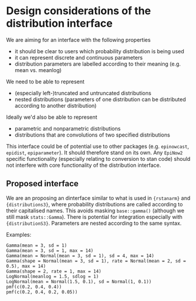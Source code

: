 # Design considerations of the distribution interface

We are aiming for an interface with the following properties
  * it should be clear to users which probability distribution is being used
  * it can represent discrete and continuous parameters
  * distribution parameters are labelled according to their meaning (e.g. mean vs. meanlog)

We need to be able to represent
  * (especially left-)truncated and untruncated distributions
  * nested distributions (parameters of one distribution can be distributed according to another distribution)

Ideally we'd also be able to represent
  * parametric and nonparametric distributions
  * distributions that are convolutions of two specified distributions

This interface could be of potential use to other packages (e.g. `epinowcast`, `epidist`, `epiparameter`). It should therefore stand on its own. Any `EpiNow2` specific functionality (especially relating to conversion to stan code) should not interfere with core functionality of the distribution interface.

## Proposed interface

We are an proposing an dinterface similar to what is used in `{rstanarm}` and `{distributions3}`, where probability distributions are called according to their capitalised names. This avoids masking `base::gamma()` (although we still mask `stats::Gamma`). There is potential for integration especially with `{distributionS3}`. Parameters are nested according to the same syntax.

Examples:
```{r}
Gamma(mean = 3, sd = 1)
Gamma(mean = 3, sd = 1, max = 14)
Gamma(mean = Normal(mean = 3, sd = 1), sd = 4, max = 14)
Gamma(shape = Normal(mean = 3, sd = 1), rate = Normal(mean = 2, sd = 0.5), max = 14)
Gamma(shape = 2, rate = 1, max = 14)
LogNormal(meanlog = 1.5, sdlog = 1)
LogNormal(mean = Normal(1.5, 0.1), sd = Normal(1, 0.1))
pmf(c(0.2, 0.4, 0.4))
pmf(c(0.2, 0.4, 0.2, 0.05))
```
